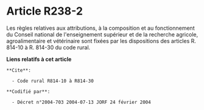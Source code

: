 # Article R238-2

Les règles relatives aux attributions, à la composition et au fonctionnement du Conseil national de l'enseignement supérieur
et de la recherche agricole, agroalimentaire et vétérinaire sont fixées par les dispositions des articles R. 814-10 à R.
814-30 du code rural.

**Liens relatifs à cet article**

	**Cite**:

	  - Code rural R814-10 à R814-30

	**Codifié par**:

	  - Décret n°2004-703 2004-07-13 JORF 24 février 2004
